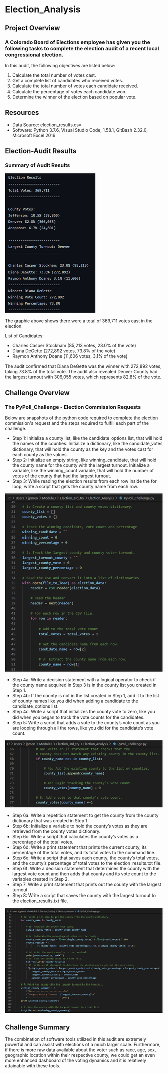 # Election_Analysis
## Project Overview

### A Colorado Board of Elections employee has given you the following tasks to complete the election audit of a recent local congressional election.
In this audit, the following objectives are listed below:
1. Calculate the total number of votes cast.
2. Get a complete list of candidates who received votes.
3. Calculate the total number of votes each candidate received.
4. Calculate the percentage of votes each candidate won.
5. Determine the winner of the election based on popular vote.

## Resources
- Data Source: election_results.csv
- Software: Python 3.7.6, Visual Studio Code, 1.58.1, GitBash 2.32.0, Microsoft Excel 2016
## Election-Audit Results

### Summary of Audit Results
![Election_Results_Final.png](Election_Results_Final.png)

The graphic above shows there were a total of 369,711 votes cast in the election.  

List of Candidates:
- Charles Casper Stockham (85,213 votes, 23.0% of the vote)
- Diana DeGette (272,892 votes, 73.8% of the vote)
- Raymon Anthony Doane (11,606 votes, 3.1% of the vote)

The audit confirmed that Diana DeGette was the winner with 272,892 votes, taking 73.8% of the total vote.  The audit also revealed Denver County had the largest turnout with 306,055 votes, which represents 82.8% of the vote.

## Challenge Overview
### The PyPoll_Challenge - Election Commission Requests
Below are snapshots of the python code required to complete the election commission's request and the steps required to fulfill each part of the challenge.

- Step 1:  Initialize a county list, like the candidate_options list, that will hold the names of the counties.
Initialize a dictionary, like the candidate_votes dictionary, that will hold the county as the key and the votes cast for each county as the values.
- Step 2:  Initialize an empty string, like winning_candidate, that will hold the county name for the county with the largest turnout.
Initialize a variable, like the winning_count variable, that will hold the number of votes of the county that had the largest turnout.
- Step 3:  While reading the election results from each row inside the for loop, write a script that gets the county name from each row.

![Questions1_3_PyPoll_Challenge_Answers](Questions1_3_PyPoll_Challenge_Answers.png)

- Step 4a:  Write a decision statement with a logical operator to check if the county name acquired in Step 3 is in the county list you created in Step 1.
- Step 4b:  If the county is not in the list created in Step 1, add it to the list of county names like you did when adding a candidate to the candidate_options list.
- Step 4c:  Write a script that initializes the county vote to zero, like you did when you began to track the vote counts for the candidates.
- Step 5:  Write a script that adds a vote to the county’s vote count as you are looping through all the rows, like you did for the candidate’s vote count.

![Questions4_5_PyPoll_Challenge_Answers](Questions4_5_PyPoll_Challenge_Answers.png)

- Step 6a:  Write a repetition statement to get the county from the county dictionary that was created in Step 1.
- Step 6b:  Initialize a variable to hold the county’s votes as they are retrieved from the county votes dictionary.
- Step 6c:  Write a script that calculates the county’s votes as a percentage of the total votes.
- Step 6d:  Write a print statement that prints the current county, its percentage of the total votes, and its total votes to the command line.
- Step 6e:  Write a script that saves each county, the county’s total votes, and the county’s percentage of total votes to the election_results.txt file.
- Step 6f:  Write a decision statement that determines the county with the largest vote count and then adds that county and its vote count to the variables created in Step 2.
- Step 7:  Write a print statement that prints out the county with the largest turnout.
- Step 8:  Write a script that saves the county with the largest turnout to the election_results.txt file.

![Questions6_8_PyPoll_Challenge_Answers](Questions6_8_PyPoll_Challenge_Answers.png)

## Challenge Summary
The combination of software tools utilized in this audit are extremely powerful and can assist with elections of a much larger scale.  Furthermore, if there is more raw data available about the voter such as race, age, sex, geographic location within their respective county, we could get an even more enhanced dashboard of the voting dynamics and it is relatively attainable with these tools.
